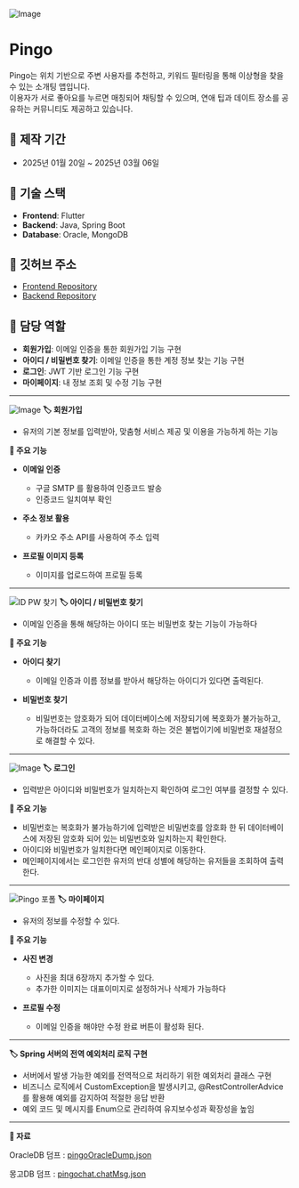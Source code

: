 ![Image](https://github.com/user-attachments/assets/bf67fe15-c1a2-4918-83c8-8b3a0f3d5e13)
# Pingo

Pingo는 위치 기반으로 주변 사용자를 추천하고, 키워드 필터링을 통해 이상형을 찾을 수 있는 소개팅 앱입니다. </br>
이용자가 서로 좋아요를 누르면 매칭되어 채팅할 수 있으며, 연애 팁과 데이트 장소를 공유하는 커뮤니티도 제공하고 있습니다.


## 📌 제작 기간
- 2025년 01월 20일 ~ 2025년 03월 06일

## 📌 기술 스택
- **Frontend**: Flutter
- **Backend**: Java, Spring Boot
- **Database**: Oracle, MongoDB

## 📌 깃허브 주소
- [Frontend Repository](https://github.com/2Shiro/pingo_front)
- [Backend Repository](https://github.com/2Shiro/pingo_back)

## 📌 담당 역할
- **회원가입**: 이메일 인증을 통한 회원가입 기능 구현
- **아이디 / 비밀번호 찾기**: 이메일 인증을 통한 계정 정보 찾는 기능 구현
- **로그인**: JWT 기반 로그인 기능 구현
- **마이페이지**: 내 정보 조회 및 수정 기능 구현

---
![Image](https://github.com/user-attachments/assets/eb6eea15-2e93-40ab-ba69-b5455b39d446)
**🏷️ 회원가입**
- 유저의 기본 정보를 입력받아, 맞춤형 서비스 제공 및 이용을 가능하게 하는 기능

**📌 주요 기능**
- **이메일 인증**
    - 구글 SMTP 를 활용하여 인증코드 발송
    - 인증코드 일치여부 확인

- **주소 정보 활용**
    - 카카오 주소 API를 사용하여 주소 입력

- **프로필 이미지 등록**
    - 이미지를 업로드하여 프로필 등록
 ---
 ![ID PW 찾기](https://github.com/user-attachments/assets/9a1bd3bc-2f52-4b79-84c4-0cbc027d8fc0)
**🏷️ 아이디 / 비밀번호 찾기**
- 이메일 인증을 통해 해당하는 아이디 또는 비밀번호 찾는 기능이 가능하다

**📌 주요 기능**
- **아이디 찾기**
    - 이메일 인증과 이름 정보를 받아서 해당하는 아이디가 있다면 출력된다.

- **비밀번호 찾기**
    - 비밀번호는 암호화가 되어 데이터베이스에 저장되기에 복호화가 불가능하고, 가능하더라도 고객의 정보를 복호화 하는 것은 불법이기에 비밀번호 재설정으로 해결할 수 있다.
---
![Image](https://github.com/user-attachments/assets/b8cf8913-8280-4ebe-884b-9383e62c599d)
**🏷️ 로그인**
- 입력받은 아이디와 비밀번호가 일치하는지 확인하여 로그인 여부를 결정할 수 있다.

**📌 주요 기능**
- 비밀번호는 복호화가 불가능하기에 입력받은 비밀번호를 암호화 한 뒤 데이터베이스에 저장된 암호화 되어 있는 비밀번호와 일치하는지 확인한다.
- 아이디와 비밀번호가 일치한다면 메인페이지로 이동한다.
- 메인페이지에서는 로그인한 유저의 반대 성별에 해당하는 유저들을 조회하여 출력한다.
---
![Pingo 포폴](https://github.com/user-attachments/assets/9d6f1945-7d62-41ff-adf5-6d6aaef2b0e2)
**🏷️ 마이페이지**
- 유저의 정보를 수정할 수 있다.

**📌 주요 기능**
- **사진 변경**
    - 사진을 최대 6장까지 추가할 수 있다.
    - 추가한 이미지는 대표이미지로 설정하거나 삭제가 가능하다

- **프로필 수정**
    - 이메일 인증을 해야만 수정 완료 버튼이 활성화 된다.
---
**🏷️ Spring 서버의 전역 예외처리 로직 구현**
- 서버에서 발생 가능한 예외를 전역적으로 처리하기 위한 예외처리 클래스 구현
- 비즈니스 로직에서 CustomException을 발생시키고, @RestControllerAdvice
를 활용해 예외를 감지하여 적절한 응답 반환
- 예외 코드 및 메시지를 Enum으로 관리하여 유지보수성과 확장성을 높임
---
**📌 자료**

OracleDB 덤프 : [pingoOracleDump.json](https://github.com/user-attachments/files/19244824/pingoOracleDump.json)

몽고DB 덤프 : [pingochat.chatMsg.json](https://github.com/user-attachments/files/19104292/pingochat.chatMsg.json)

